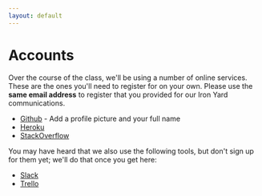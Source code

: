 ```yaml
---
layout: default
---
```


# Accounts

Over the course of the class, we'll be using a number of online services. These are the ones you'll need to register for on your own. Please use the __same email address__ to register that you provided for our Iron Yard communications.

* [Github](https://github.com/) - Add a profile picture and your full name
* [Heroku](https://signup.heroku.com/identity)
* [StackOverflow](http://stackoverflow.com/)

You may have heard that we also use the following tools, but don't sign up for them yet; we'll do that once you get here:

* [Slack](http://slack.com)
* [Trello](http://trello.com)
